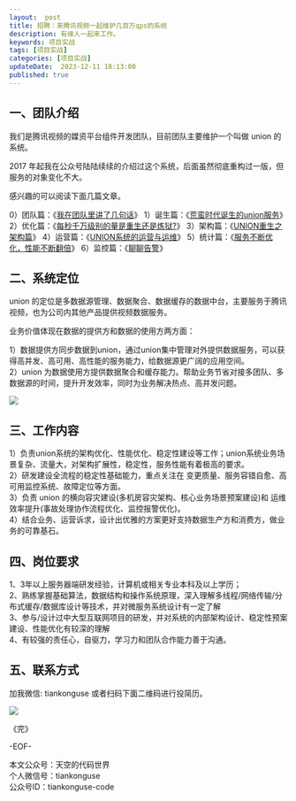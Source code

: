 ```yaml
---   
layout:  post  
title: 招聘：来腾讯视频一起维护几百万qps的系统  
description: 有缘人一起来工作。       
keywords: 项目实战  
tags: [项目实战]  
categories: [项目实战]  
updateDate:  2023-12-11 18:13:00  
published: true  
---  
```



## 一、团队介绍


我们是腾讯视频的媒资平台组件开发团队，目前团队主要维护一个叫做 union 的系统。  


2017 年起我在公众号陆陆续续的介绍过这个系统，后面虽然彻底重构过一版，但服务的对象变化不大。  


感兴趣的可以阅读下面几篇文章。  


0）团队篇：《[我在团队里讲了几句话](https://mp.weixin.qq.com/s/2CwEOxAdC2e1gJQdIACuEw)》
1）诞生篇：《[荒蛮时代诞生的union服务](https://mp.weixin.qq.com/s/1ppILe5J6zvrQAHGX5xaeQ)》
2）优化篇：《[每秒千万级别的量是重生还是炼狱?](https://mp.weixin.qq.com/s/enDLT-YE2BQWVFFm3xHjXA)》
3）架构篇：《[UNION重生之架构篇](https://mp.weixin.qq.com/s/jNXR7ghcG8m1YOzr59EK1g)》
4）运营篇：《[UNION系统的运营与运维](https://mp.weixin.qq.com/s/tZ1jbEFskb9OQ_tDOEb7TQ)》
5）统计篇：《[服务不断优化，性能不断翻倍](https://mp.weixin.qq.com/s/JOobEg9EOkTIBjxR_OCsUQ)》
6）监控篇：《[聊聊告警](https://mp.weixin.qq.com/s/5nKfGjbtpzPxHgYEh9jHVg)》


## 二、系统定位


union 的定位是多数据源管理、数据聚合、数据缓存的数据中台，主要服务于腾讯视频，也为公司内其他产品提供视频数据服务。  


业务价值体现在数据的提供方和数据的使用方两方面：  


1）数据提供方同步数据到union，通过union集中管理对外提供数据服务，可以获得高并发、高可用、高性能的服务能力，给数据源更广阔的应用空间。  
2）union 为数据使用方提供数据聚合和缓存能力。帮助业务节省对接多团队、多数据源的时间，提升开发效率，同时为业务解决热点、高并发问题。  


![](https://res2023.tiankonguse.com/images/2023/12/11/001.png)



## 三、工作内容  


1）负责union系统的架构优化、性能优化、稳定性建设等工作；union系统业务场景复杂、流量大，对架构扩展性，稳定性，服务性能有着极高的要求。  
2）研发建设全流程的稳定性基础能力，重点关注在 变更质量、服务容错自愈、高可用监控系统、故障定位等方面。  
3）负责 union 的横向容灾建设(多机房容灾架构、核心业务场景预案建设)和 运维效率提升(事故处理协作流程优化、监控报警优化)。  
4）结合业务、运营诉求，设计出优雅的方案更好支持数据生产方和消费方，做业务的可靠基石。  


## 四、岗位要求


1、3年以上服务器端研发经验，计算机或相关专业本科及以上学历；  
2、熟练掌握基础算法，数据结构和操作系统原理，深入理解多线程/网络传输/分布式缓存/数据库设计等技术，并对微服务系统设计有一定了解  
3、参与/设计过中大型互联网项目的研发，并对系统的内部架构设计、稳定性预案建设、性能优化有较深的理解  
4、有较强的责任心，自驱力，学习力和团队合作能力善于沟通。  


## 五、联系方式


加我微信: tiankonguse 或者扫码下面二维码进行投简历。  


![](https://res2023.tiankonguse.com/images/2023/12/11/002.png)



《完》  


-EOF-  



本文公众号：天空的代码世界  
个人微信号：tiankonguse  
公众号ID：tiankonguse-code  
  

